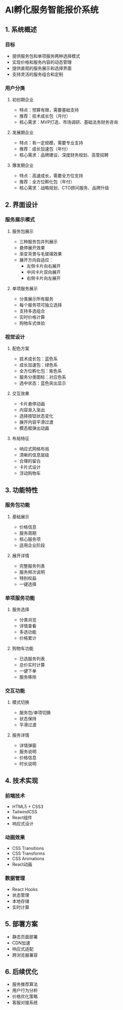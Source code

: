 # AI孵化服务智能报价系统

## 1. 系统概述

### 目标
- 提供服务包和单项服务两种选择模式
- 实现价格和服务内容的动态管理
- 提供直观的服务展示和选择界面
- 支持灵活的服务组合和定制

### 用户分类
1. 初创期企业
   - 特点：预算有限，需要基础支持
   - 推荐：技术成长包（月付）
   - 核心需求：MVP打造、市场调研、基础法务财务咨询

2. 发展期企业
   - 特点：有一定规模，需要专业支持
   - 推荐：成长加速包（年付）
   - 核心需求：品牌建设、深度财务规划、高管招聘

3. 爆发期企业
   - 特点：高速成长，需要全方位支持
   - 推荐：全方位孵化包（年付）
   - 核心需求：战略规划、CTO顾问服务、品牌升级

## 2. 界面设计

### 服务展示模式
1. 服务包展示
   - 三种服务包并列展示
   - 悬停展开效果
   - 渐变背景与毛玻璃效果
   - 展开方向自适应：
     * 左侧卡片向右展开
     * 中间卡片双向展开
     * 右侧卡片向左展开

2. 单项服务展示
   - 分类展示所有服务
   - 每个服务项可独立选择
   - 支持多选组合
   - 实时价格计算
   - 购物车式体验

### 视觉设计
1. 配色方案
   - 技术成长包：蓝色系
   - 成长加速包：绿色系
   - 全方位孵化包：紫色系
   - 服务分类图标：对应色系
   - 选中状态：蓝色突出显示

2. 交互效果
   - 卡片悬停动画
   - 内容渐入渐出
   - 选择按钮状态变化
   - 展开内容平滑过渡
   - 模态框弹出动画

3. 布局特征
   - 响应式网格布局
   - 清晰的信息层级
   - 合理的留白
   - 卡片式设计
   - 浮动购物车

## 3. 功能特性

### 服务包功能
1. 基础展示
   - 价格信息
   - 服务周期
   - 核心服务项
   - 适用企业阶段

2. 展开详情
   - 完整服务列表
   - 服务频次说明
   - 特别权益
   - 一键选择

### 单项服务功能
1. 服务选择
   - 分类浏览
   - 详情查看
   - 多选功能
   - 价格累计

2. 购物车功能
   - 已选服务列表
   - 总价实时计算
   - 一键下单
   - 服务移除

### 交互功能
1. 模式切换
   - 服务包/单项切换
   - 状态保持
   - 平滑过渡

2. 服务详情
   - 详情弹窗
   - 服务说明
   - 价格信息
   - 时长说明

## 4. 技术实现

### 前端技术
- HTML5 + CSS3
- TailwindCSS
- React组件
- 响应式设计

### 动画效果
- CSS Transitions
- CSS Transforms
- CSS Animations
- React动画

### 数据管理
- React Hooks
- 状态管理
- 本地存储
- 实时计算

## 5. 部署方案
- 静态页面部署
- CDN加速
- 响应式适配
- 跨浏览器兼容

## 6. 后续优化
- 服务推荐算法
- 用户行为分析
- 价格优化策略
- 客服对接系统 